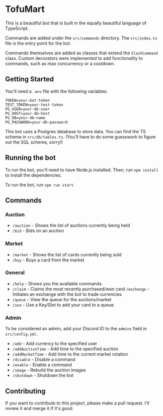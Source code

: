# TofuMart

This is a beautiful bot that is built in the equally beautiful language of TypeScript.

Commands are added under the `src/commands` directory. The `src/index.ts` file is the entry point for the bot.

Commands themselves are added as classes that extend the `SlashCommand` class. Custom decorators were implemented to 
add functionality to commands, such as max concurrency or a cooldown.

## Getting Started
You'll need a `.env` file with the following variables:
```
TOKEN=your-bot-token
TEST_TOKEN=your-test-token
PG_USER=your-db-user
PG_HOST=your-db-host
PG_DB=your-db-name
PG_PASSWORD=your-db-password
```

This bot uses a Postgres database to store data. You can find the TS schema in `src/db/tables.ts`.
(You'll have to do some guesswork to figure out the SQL schema, sorry!)

## Running the bot
To run the bot, you'll need to have Node.js installed. Then, run `npm install` to install the dependencies.

To run the bot, run `npm run start`.

## Commands

### Auction
* `/auction` - Shows the list of auctions currently being held
* `/bid` - Bids on an auction

### Market
* `/market` - Shows the list of cards currently being sold
* `/buy` - Buys a card from the market

### General
* `/help` - Shows you the available commands
* `/claim` - Claims the most recently purchased/won card
`/exchange` - Initiates an exchange with the bot to trade currencies
* `/queue` - View the queue for the auctions/market
* `/use` - Use a Key/Slot to add your card to a queue

### Admin
To be considered an admin, add your Discord ID to the `admins` field in `src/config.yml`.
* `/add` - Add currency to the specified user
* `/addAuctionTime` - Add time to the specified auction
* `/addMarketTime` - Add time to the current market rotation
* `/disable` - Disable a command
* `/enable` - Enable a command
* `/image` - Rebuild the auction images
* `/shutdown` - Shutdown the bot

## Contributing
If you want to contribute to this project, please make a pull request. I'll review it and merge it if it's good.
